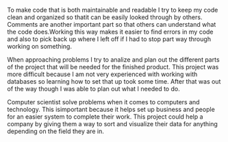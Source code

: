 To make code that is both maintainable and readable I try to keep my code clean and organized so thatit can be easily looked through by others. Comments are another important part so that others can understand what the code does.Working this way makes it easier to find errors in my code and also to pick back up where I left off if I had to stop part way through working on something.

When approaching problems I try to analize and plan out the different parts of the project that will be needed for the finished product. This project was more difficult because I am not very experienced with working with databases so learning how to set that up took some time. After that was out of the way though I was able to plan out what I needed to do. 

Computer scientist solve problems when it comes to computers and technology. This isimportant because it helps set up business and people for an easier system to complete their work. This project could help a company by giving them a way to sort and visualize their data for anything depending on the field they are in.
